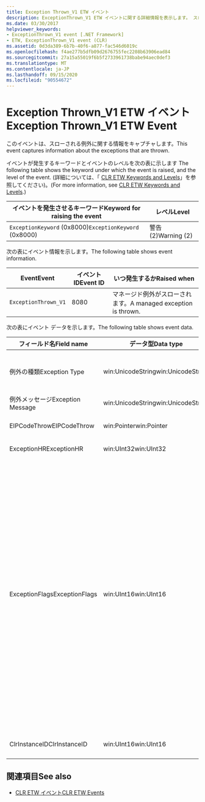 ```yaml
---
title: Exception Thrown_V1 ETW イベント
description: ExceptionThrown_V1 ETW イベントに関する詳細情報を表示します。 スローされた例外に対して、フィールド名、データ型、説明などのイベントデータが与えられます。
ms.date: 03/30/2017
helpviewer_keywords:
- ExceptionThrown_V1 event [.NET Framework]
- ETW, ExceptionThrown_V1 event (CLR)
ms.assetid: 0d3da389-6b7b-40f6-a877-fac546d6019c
ms.openlocfilehash: f4ae277b5dfb09d2676755fec2208b63906ead84
ms.sourcegitcommit: 27a15a55019f6b5f2733961738babe94aec0def3
ms.translationtype: MT
ms.contentlocale: ja-JP
ms.lasthandoff: 09/15/2020
ms.locfileid: "90554672"
---
```

# <a name="exception-thrown_v1-etw-event"></a><span data-ttu-id="8ecea-104">Exception Thrown_V1 ETW イベント</span><span class="sxs-lookup"><span data-stu-id="8ecea-104">Exception Thrown_V1 ETW Event</span></span>
<span data-ttu-id="8ecea-105">このイベントは、スローされる例外に関する情報をキャプチャします。</span><span class="sxs-lookup"><span data-stu-id="8ecea-105">This event captures information about the exceptions that are thrown.</span></span>  
  
 <span data-ttu-id="8ecea-106">イベントが発生するキーワードとイベントのレベルを次の表に示します </span><span class="sxs-lookup"><span data-stu-id="8ecea-106">The following table shows the keyword under which the event is raised, and the level of the event.</span></span> <span data-ttu-id="8ecea-107">(詳細については、「 [CLR ETW Keywords and Levels](clr-etw-keywords-and-levels.md)」を参照してください)。</span><span class="sxs-lookup"><span data-stu-id="8ecea-107">(For more information, see [CLR ETW Keywords and Levels](clr-etw-keywords-and-levels.md).)</span></span>  
  
|<span data-ttu-id="8ecea-108">イベントを発生させるキーワード</span><span class="sxs-lookup"><span data-stu-id="8ecea-108">Keyword for raising the event</span></span>|<span data-ttu-id="8ecea-109">レベル</span><span class="sxs-lookup"><span data-stu-id="8ecea-109">Level</span></span>|  
|-----------------------------------|-----------|  
|<span data-ttu-id="8ecea-110">`ExceptionKeyword` (0x8000)</span><span class="sxs-lookup"><span data-stu-id="8ecea-110">`ExceptionKeyword` (0x8000)</span></span>|<span data-ttu-id="8ecea-111">警告 (2)</span><span class="sxs-lookup"><span data-stu-id="8ecea-111">Warning (2)</span></span>|  
  
 <span data-ttu-id="8ecea-112">次の表にイベント情報を示します。</span><span class="sxs-lookup"><span data-stu-id="8ecea-112">The following table shows event information.</span></span>  
  
|<span data-ttu-id="8ecea-113">Event</span><span class="sxs-lookup"><span data-stu-id="8ecea-113">Event</span></span>|<span data-ttu-id="8ecea-114">イベント ID</span><span class="sxs-lookup"><span data-stu-id="8ecea-114">Event ID</span></span>|<span data-ttu-id="8ecea-115">いつ発生するか</span><span class="sxs-lookup"><span data-stu-id="8ecea-115">Raised when</span></span>|  
|-----------|--------------|-----------------|  
|`ExceptionThrown_V1`|<span data-ttu-id="8ecea-116">80</span><span class="sxs-lookup"><span data-stu-id="8ecea-116">80</span></span>|<span data-ttu-id="8ecea-117">マネージド例外がスローされます。</span><span class="sxs-lookup"><span data-stu-id="8ecea-117">A managed exception is thrown.</span></span>|  
  
 <span data-ttu-id="8ecea-118">次の表にイベント データを示します。</span><span class="sxs-lookup"><span data-stu-id="8ecea-118">The following table shows event data.</span></span>  
  
|<span data-ttu-id="8ecea-119">フィールド名</span><span class="sxs-lookup"><span data-stu-id="8ecea-119">Field name</span></span>|<span data-ttu-id="8ecea-120">データ型</span><span class="sxs-lookup"><span data-stu-id="8ecea-120">Data type</span></span>|<span data-ttu-id="8ecea-121">説明</span><span class="sxs-lookup"><span data-stu-id="8ecea-121">Description</span></span>|  
|----------------|---------------|-----------------|  
|<span data-ttu-id="8ecea-122">例外の種類</span><span class="sxs-lookup"><span data-stu-id="8ecea-122">Exception Type</span></span>|<span data-ttu-id="8ecea-123">win:UnicodeString</span><span class="sxs-lookup"><span data-stu-id="8ecea-123">win:UnicodeString</span></span>|<span data-ttu-id="8ecea-124">例外の種類 (`System.NullReferenceException` など)。</span><span class="sxs-lookup"><span data-stu-id="8ecea-124">Type of the exception; for example, `System.NullReferenceException`.</span></span>|  
|<span data-ttu-id="8ecea-125">例外メッセージ</span><span class="sxs-lookup"><span data-stu-id="8ecea-125">Exception Message</span></span>|<span data-ttu-id="8ecea-126">win:UnicodeString</span><span class="sxs-lookup"><span data-stu-id="8ecea-126">win:UnicodeString</span></span>|<span data-ttu-id="8ecea-127">実際の例外メッセージ。</span><span class="sxs-lookup"><span data-stu-id="8ecea-127">Actual exception message.</span></span>|  
|<span data-ttu-id="8ecea-128">EIPCodeThrow</span><span class="sxs-lookup"><span data-stu-id="8ecea-128">EIPCodeThrow</span></span>|<span data-ttu-id="8ecea-129">win:Pointer</span><span class="sxs-lookup"><span data-stu-id="8ecea-129">win:Pointer</span></span>|<span data-ttu-id="8ecea-130">例外が発生した命令ポインター。</span><span class="sxs-lookup"><span data-stu-id="8ecea-130">Instruction pointer where exception occurred.</span></span>|  
|<span data-ttu-id="8ecea-131">ExceptionHR</span><span class="sxs-lookup"><span data-stu-id="8ecea-131">ExceptionHR</span></span>|<span data-ttu-id="8ecea-132">win:UInt32</span><span class="sxs-lookup"><span data-stu-id="8ecea-132">win:UInt32</span></span>|<span data-ttu-id="8ecea-133">例外 [HRESULT](/openspecs/windows_protocols/ms-erref/0642cb2f-2075-4469-918c-4441e69c548a)。</span><span class="sxs-lookup"><span data-stu-id="8ecea-133">Exception [HRESULT](/openspecs/windows_protocols/ms-erref/0642cb2f-2075-4469-918c-4441e69c548a).</span></span>|  
|<span data-ttu-id="8ecea-134">ExceptionFlags</span><span class="sxs-lookup"><span data-stu-id="8ecea-134">ExceptionFlags</span></span>|<span data-ttu-id="8ecea-135">win:UInt16</span><span class="sxs-lookup"><span data-stu-id="8ecea-135">win:UInt16</span></span>|<span data-ttu-id="8ecea-136">0x01: HasInnerException (Visual Basic のドキュメントで「[CLR ETW イベント](clr-etw-events.md)」を参照)。</span><span class="sxs-lookup"><span data-stu-id="8ecea-136">0x01: HasInnerException (see [CLR ETW Events](clr-etw-events.md) in the Visual Basic documentation).</span></span><br /><br /> <span data-ttu-id="8ecea-137">0x02: IsNestedException。</span><span class="sxs-lookup"><span data-stu-id="8ecea-137">0x02: IsNestedException.</span></span><br /><br /> <span data-ttu-id="8ecea-138">0x04: IsRethrownException。</span><span class="sxs-lookup"><span data-stu-id="8ecea-138">0x04: IsRethrownException.</span></span><br /><br /> <span data-ttu-id="8ecea-139">0x08: IsCorruptedStateException (プロセスの状態が破損していることを示します。「 [破損状態の例外の処理](/archive/msdn-magazine/2009/february/clr-inside-out-handling-corrupted-state-exceptions)」を参照してください)。</span><span class="sxs-lookup"><span data-stu-id="8ecea-139">0x08: IsCorruptedStateException (indicates that the process state is corrupt; see [Handling Corrupted State Exceptions](/archive/msdn-magazine/2009/february/clr-inside-out-handling-corrupted-state-exceptions)).</span></span><br /><br /> <span data-ttu-id="8ecea-140">0x10: IsCLSCompliant (<xref:System.Exception> から派生した例外は CLS 準拠で、それ以外は CLS 非準拠)。</span><span class="sxs-lookup"><span data-stu-id="8ecea-140">0x10: IsCLSCompliant (an exception that derives from <xref:System.Exception> is CLS-compliant; otherwise, it is not CLS-compliant).</span></span>|  
|<span data-ttu-id="8ecea-141">ClrInstanceID</span><span class="sxs-lookup"><span data-stu-id="8ecea-141">ClrInstanceID</span></span>|<span data-ttu-id="8ecea-142">win:UInt16</span><span class="sxs-lookup"><span data-stu-id="8ecea-142">win:UInt16</span></span>|<span data-ttu-id="8ecea-143">CLR または CoreCLR のインスタンスの一意の ID。</span><span class="sxs-lookup"><span data-stu-id="8ecea-143">Unique ID for the instance of CLR or CoreCLR.</span></span>|  
  
## <a name="see-also"></a><span data-ttu-id="8ecea-144">関連項目</span><span class="sxs-lookup"><span data-stu-id="8ecea-144">See also</span></span>

- [<span data-ttu-id="8ecea-145">CLR ETW イベント</span><span class="sxs-lookup"><span data-stu-id="8ecea-145">CLR ETW Events</span></span>](clr-etw-events.md)
